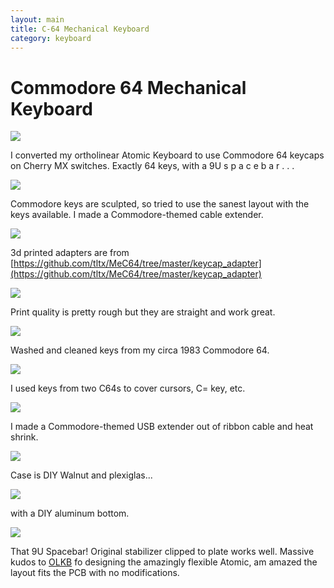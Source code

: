 ```yaml
---
layout: main
title: C-64 Mechanical Keyboard
category: keyboard
---
```


# Commodore 64 Mechanical Keyboard

<img src="{{ '/images/c64/zPaGSSY.jpg' | absolute_url }}" />

I converted my ortholinear Atomic Keyboard to use Commodore 64 keycaps on Cherry MX switches.  Exactly 64 keys, with a 9U  s p a c e b a r . . .

<img src="{{ 'images/c64/sEPBj20.jpg' | absolute_url }}" />

Commodore keys are sculpted, so tried to use the sanest layout with the keys available.  I made a Commodore-themed cable extender.

<img src="{{ 'images/c64/4BzckeY.jpg' | absolute_url }}" />

3d printed adapters are from [https://github.com/tltx/MeC64/tree/master/keycap_adapter](https://github.com/tltx/MeC64/tree/master/keycap_adapter)

<img src="{{ 'images/c64/69Z4Ia4.jpg' | absolute_url }}" />

Print quality is pretty rough but they are straight and work great.

<img src="{{ 'images/c64/dSDuv5l.jpg' | absolute_url }}" />

Washed and cleaned keys from my circa 1983 Commodore 64.

<img src="{{ 'images/c64/sC6ekGf.jpg' | absolute_url }}" />

I used keys from two C64s to cover cursors, C= key, etc.

<img src="{{ 'images/c64/SfUyY4b.jpg' | absolute_url }}" />

I made a Commodore-themed USB extender out of ribbon cable and heat shrink.

<img src="{{ 'images/c64/HSTswcH.jpg' | absolute_url }}" />

Case is DIY Walnut and plexiglas...

<img src="{{ 'images/c64/mERUcpf.jpg' | absolute_url }}" />

with a DIY aluminum bottom.

<img src="{{ 'images/c64/fdyh6GS.jpg' | absolute_url }}" />

That 9U Spacebar!  Original stabilizer clipped to plate works well.   Massive kudos to [OLKB](https://olkb.com) fo designing the amazingly flexible Atomic, am amazed the layout fits the PCB with no modifications.
